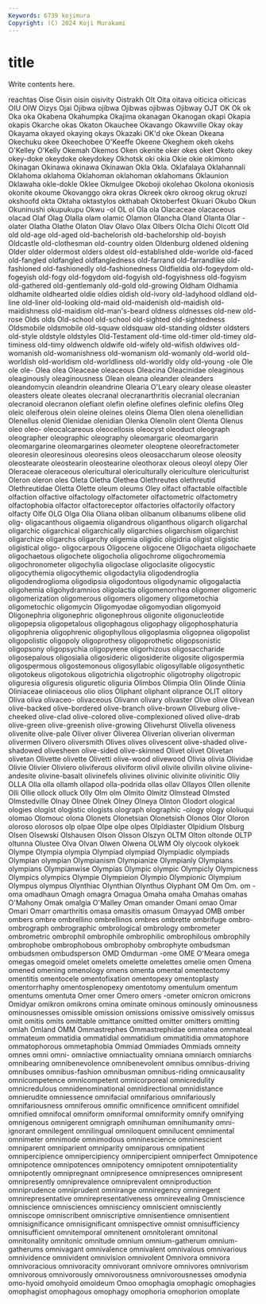 ```yaml
---
Keywords: 6739 kojimura
Copyright: (C) 2024 Koji Murakami
---
```


# title

Write contents here.



reachtas Oise Oisin oisin oisivity Oistrakh OIt Oita oitava
oiticica oiticicas OIU OIW Oizys Ojai Ojibwa ojibwa Ojibwas ojibwas
Ojibway OJT OK Ok ok Oka oka Okabena Okahumpka Okajima
okanagan Okanogan okapi Okapia okapis Okarche okas Okaton Okauchee Okavango
Okawville Okay okay Okayama okayed okaying okays Okazaki OK'd oke
Okean Okeana Okechuku okee Okeechobee O'Keeffe Okeene Okeghem okeh okehs
O'Kelley O'Kelly Okemah Okemos Oken okenite oker okes oket Oketo
okey okey-doke okeydoke okeydokey Okhotsk oki okia Okie okie okimono
Okinagan Okinawa okinawa Okinawan Okla Okla. Oklafalaya Oklahannali Oklahoma oklahoma
Oklahoman oklahoman oklahomans Oklaunion Oklawaha okle-dokle Oklee Okmulgee Okoboji okolehao
Okolona okoniosis okonite okoume Okovanggo okra okras Okreek okro okroog
okrug okruzi okshoofd okta Oktaha oktastylos okthabah Oktoberfest Okuari Okubo
Okun Okuninushi okupukupu Okwu -ol OL ol Ola ola Olacaceae
olacaceous olacad Olaf Olag Olalla olam olamic Olamon Olancha Oland
Olanta Olar -olater Olatha Olathe Olaton Olav Olavo Olax Olbers
Olcha Olchi Olcott Old old old-age old-aged old-bachelorish old-bachelorship old-boyish
Oldcastle old-clothesman old-country olden Oldenburg oldened oldening Older older oldermost
olders oldest old-established olde-worlde old-faced old-fangled oldfangled oldfangledness old-farrand old-farrandlike
old-fashioned old-fashionedly old-fashionedness Oldfieldia old-fogeydom old-fogeyish old-fogy old-fogydom old-fogyish old-fogyishness
old-fogyism old-gathered old-gentlemanly old-gold old-growing Oldham Oldhamia oldhamite oldhearted oldie
oldies oldish old-ivory old-ladyhood oldland old-line old-liner old-looking old-maid old-maidenish
old-maidish old-maidishness old-maidism old-man's-beard oldness oldnesses old-new old-rose Olds olds
Old-school old-school old-sighted old-sightedness Oldsmobile oldsmobile old-squaw oldsquaw old-standing oldster
oldsters old-style oldstyle oldstyles Old-Testament old-time old-timer old-timey old-timiness old-timy
oldwench oldwife old-wifely old-wifish oldwives old-womanish old-womanishness old-womanism old-womanly old-world
old-worldish old-worldism old-worldliness old-worldly oldy old-young -ole Ole ole ole-
Olea olea Oleaceae oleaceous Oleacina Oleacinidae oleaginous oleaginously oleaginousness Olean
oleana oleander oleanders oleandomycin oleandrin oleandrine Olearia O'Leary oleary olease
oleaster oleasters oleate oleates olecranal olecranarthritis olecranial olecranian olecranoid olecranon
olefiant olefin olefine olefines olefinic olefins Oleg oleic oleiferous olein
oleine oleines oleins Olema Olen olena olenellidian Olenellus olenid Olenidae
olenidian Olenka Olenolin olent Olenta Olenus oleo oleo- oleocalcareous oleocellosis
oleocyst oleoduct oleograph oleographer oleographic oleography oleomargaric oleomargarin oleomargarine oleomargarines
oleometer oleoptene oleorefractometer oleoresin oleoresinous oleoresins oleos oleosaccharum oleose oleosity
oleostearate oleostearin oleostearine oleothorax oleous oleoyl olepy Oler Oleraceae oleraceous
olericultural olericulturally olericulture olericulturist Oleron oleron oles Oleta Oletha Olethea
Olethreutes olethreutid Olethreutidae Oletta Olette oleum oleums Oley olfact olfactable
olfactible olfaction olfactive olfactology olfactometer olfactometric olfactometry olfactophobia olfactor olfactoreceptor
olfactories olfactorily olfactory olfacty Olfe OLG Olga Olia Oliana oliban
olibanum olibanums olibene olid olig- oligacanthous oligaemia oligandrous oliganthous oligarch
oligarchal oligarchic oligarchical oligarchically oligarchies oligarchism oligarchist oligarchize oligarchs oligarchy
oligemia oligidic oligidria oligist oligistic oligistical oligo- oligocarpous Oligocene oligocene
Oligochaeta oligochaete oligochaetous oligochete oligocholia oligochrome oligochromemia oligochronometer oligochylia oligoclase
oligoclasite oligocystic oligocythemia oligocythemic oligodactylia oligodendroglia oligodendroglioma oligodipsia oligodontous oligodynamic
oligogalactia oligohemia oligohydramnios oligolactia oligomenorrhea oligomer oligomeric oligomerization oligomerous oligomers
oligomery oligometochia oligometochic oligomycin Oligomyodae oligomyodian oligomyoid Oligonephria oligonephric oligonephrous
oligonite oligonucleotide oligopepsia oligopetalous oligophagous oligophagy oligophosphaturia oligophrenia oligophrenic oligophyllous
oligoplasmia oligopnea oligopolist oligopolistic oligopoly oligoprothesy oligoprothetic oligopsonistic oligopsony oligopsychia
oligopyrene oligorhizous oligosaccharide oligosepalous oligosialia oligosideric oligosiderite oligosite oligospermia oligospermous
oligostemonous oligosyllabic oligosyllable oligosynthetic oligotokeus oligotokous oligotrichia oligotrophic oligotrophy oligotropic
oliguresia oliguresis oliguretic oliguria Olimbos Olimpia Olin Olinde Olinia Oliniaceae
oliniaceous olio olios Oliphant oliphant oliprance OLIT olitory Oliva oliva
olivaceo- olivaceous Olivann olivary olivaster Olive olive Olivean olive-backed olive-bordered
olive-branch olive-brown Oliveburg olive-cheeked olive-clad olive-colored olive-complexioned olived olive-drab olive-green
olive-greenish olive-growing Olivehurst Olivella oliveness olivenite olive-pale Oliver oliver Oliverea
Oliverian oliverian oliverman olivermen Olivero oliversmith Olives olives olivescent olive-shaded
olive-shadowed olivesheen olive-sided olive-skinned Olivet olivet Olivetan olivetan Olivette olivette
Olivetti olive-wood olivewood Olivia olivia Olividae Olivie Olivier Oliviero oliviferous
oliviform olivil olivile olivilin olivine olivine-andesite olivine-basalt olivinefels olivines olivinic
olivinite olivinitic Oliy OLLA Olla olla ollamh ollapod olla-podrida ollas
ollav Ollayos Ollen ollenite Olli Ollie ollock olluck Olly Olm
olm Olmito Olmitz Olmstead Olmsted Olmstedville Olnay Olnee Olnek Olney
Olneya Olnton Olodort ological ologies ologist ologistic ologists olograph olographic
-ology ology ololiuqui olomao Olomouc olona Olonets Olonetsian Olonetsish Olonos
Olor Oloron oloroso olorosos olp olpae Olpe olpe olpes Olpidiaster
Olpidium Olsburg Olsen Olsewski Olshausen Olson Olsson Olszyn OLTM Olton
oltonde OLTP oltunna Olustee Olva Olvan Olwen Olwena OLWM Oly
olycook olykoek Olympe Olympia olympia Olympiad olympiad Olympiadic olympiads Olympian
olympian Olympianism Olympianize Olympianly Olympians olympians Olympianwise Olympias Olympic olympic
Olympicly Olympicness Olympics olympics Olympie Olympieion Olympio Olympionic Olympium Olympus
olympus Olynthiac Olynthian Olynthus Olyphant OM Om Om. om -oma
omadhaun Omagh omagra Omagua Omaha omaha Omahas omahas O'Mahony Omak
omalgia O'Malley Oman omander Omani omao Omar Omari Omarr omarthritis
omasa omasitis omasum Omayyad OMB omber ombers ombre ombrellino ombrellinos
ombres ombrette ombrifuge ombro- ombrograph ombrographic ombrological ombrology ombrometer ombrometric
ombrophil ombrophile ombrophilic ombrophilous ombrophily ombrophobe ombrophobous ombrophoby ombrophyte ombudsman
ombudsmen ombudsperson OMD Omdurman -ome OME O'Meara omega omegas omegoid
omelet omelets omelette omelettes omelie omen Omena omened omening omenology
omens omenta omental omentectomy omentitis omentocele omentofixation omentopexy omentoplasty omentorrhaphy
omentosplenopexy omentotomy omentulum omentum omentums omentuta Omer omer Omero omers
-ometer omicron omicrons Omidyar omikron omikrons omina ominate ominous ominously
ominousness ominousnesses omissible omission omissions omissive omissively omissus omit omitis
omits omittable omittance omitted omitter omitters omitting omlah Omland OMM
Ommastrephes Ommastrephidae ommatea ommateal ommateum ommatidia ommatidial ommatidium ommatitidia ommatophore
ommatophorous ommetaphobia Ommiad Ommiades Ommiads omneity omnes omni omni- omniactive
omniactuality omniana omniarch omniarchs omnibearing omnibenevolence omnibenevolent omnibus omnibus-driving omnibuses
omnibus-fashion omnibusman omnibus-riding omnicausality omnicompetence omnicompetent omnicorporeal omnicredulity omnicredulous omnidenominational
omnidirectional omnidistance omnierudite omniessence omnifacial omnifarious omnifariously omnifariousness omniferous omnific
omnificence omnificent omnifidel omnified omnifocal omniform omniformal omniformity omnify omnifying
omnigenous omnigerent omnigraph omnihuman omnihumanity omni-ignorant omnilegent omnilingual omniloquent omnilucent
omnimental omnimeter omnimode omnimodous omninescience omninescient omniparent omniparient omniparity omniparous
omnipatient omnipercipience omnipercipiency omnipercipient omniperfect Omnipotence omnipotence omnipotences omnipotency omnipotent
omnipotentiality omnipotently omnipregnant omnipresence omnipresences omnipresent omnipresently omniprevalence omniprevalent omniproduction
omniprudence omniprudent omnirange omniregency omniregent omnirepresentative omnirepresentativeness omnirevealing Omniscience omniscience
omnisciences omnisciency omniscient omnisciently omniscope omniscribent omniscriptive omnisentience omnisentient omnisignificance
omnisignificant omnispective omnist omnisufficiency omnisufficient omnitemporal omnitenent omnitolerant omnitonal omnitonality
omnitonic omnitude omnium omnium-gatherum omnium-gatherums omnivagant omnivalence omnivalent omnivalous omnivarious
omnividence omnivident omnivision omnivolent Omnivora omnivora omnivoracious omnivoracity omnivorant omnivore
omnivores omnivorism omnivorous omnivorously omnivorousness omnivorousnesses omodynia omo-hyoid omohyoid omoideum
Omoo omophagia omophagic omophagies omophagist omophagous omophagy omophoria omophorion omoplate
